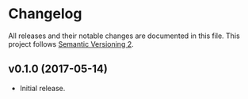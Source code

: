 # Changelog

All releases and their notable changes are documented in this file.
This project follows [Semantic Versioning 2](http://semver.org).

## v0.1.0 (2017-05-14)

- Initial release.
